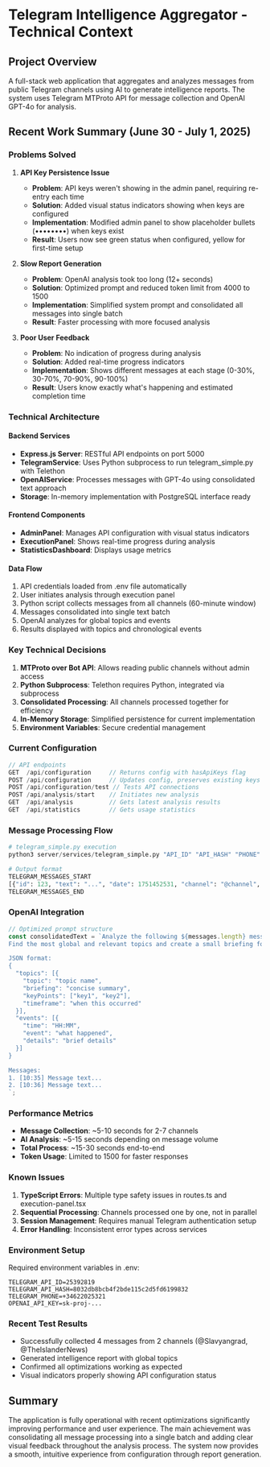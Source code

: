# Telegram Intelligence Aggregator - Technical Context

## Project Overview

A full-stack web application that aggregates and analyzes messages from public Telegram channels using AI to generate intelligence reports. The system uses Telegram MTProto API for message collection and OpenAI GPT-4o for analysis.

## Recent Work Summary (June 30 - July 1, 2025)

### Problems Solved

1. **API Key Persistence Issue**
   - **Problem**: API keys weren't showing in the admin panel, requiring re-entry each time
   - **Solution**: Added visual status indicators showing when keys are configured
   - **Implementation**: Modified admin panel to show placeholder bullets (••••••••) when keys exist
   - **Result**: Users now see green status when configured, yellow for first-time setup

2. **Slow Report Generation**
   - **Problem**: OpenAI analysis took too long (12+ seconds)
   - **Solution**: Optimized prompt and reduced token limit from 4000 to 1500
   - **Implementation**: Simplified system prompt and consolidated all messages into single batch
   - **Result**: Faster processing with more focused analysis

3. **Poor User Feedback**
   - **Problem**: No indication of progress during analysis
   - **Solution**: Added real-time progress indicators
   - **Implementation**: Shows different messages at each stage (0-30%, 30-70%, 70-90%, 90-100%)
   - **Result**: Users know exactly what's happening and estimated completion time

### Technical Architecture

#### Backend Services
- **Express.js Server**: RESTful API endpoints on port 5000
- **TelegramService**: Uses Python subprocess to run telegram_simple.py with Telethon
- **OpenAIService**: Processes messages with GPT-4o using consolidated text approach
- **Storage**: In-memory implementation with PostgreSQL interface ready

#### Frontend Components
- **AdminPanel**: Manages API configuration with visual status indicators
- **ExecutionPanel**: Shows real-time progress during analysis
- **StatisticsDashboard**: Displays usage metrics

#### Data Flow
1. API credentials loaded from .env file automatically
2. User initiates analysis through execution panel
3. Python script collects messages from all channels (60-minute window)
4. Messages consolidated into single text batch
5. OpenAI analyzes for global topics and events
6. Results displayed with topics and chronological events

### Key Technical Decisions

1. **MTProto over Bot API**: Allows reading public channels without admin access
2. **Python Subprocess**: Telethon requires Python, integrated via subprocess
3. **Consolidated Processing**: All channels processed together for efficiency
4. **In-Memory Storage**: Simplified persistence for current implementation
5. **Environment Variables**: Secure credential management

### Current Configuration

```javascript
// API endpoints
GET  /api/configuration     // Returns config with hasApiKeys flag
POST /api/configuration     // Updates config, preserves existing keys if empty
POST /api/configuration/test // Tests API connections
POST /api/analysis/start    // Initiates new analysis
GET  /api/analysis          // Gets latest analysis results
GET  /api/statistics        // Gets usage statistics
```

### Message Processing Flow

```python
# telegram_simple.py execution
python3 server/services/telegram_simple.py "API_ID" "API_HASH" "PHONE" '["@channel1","@channel2"]' 60

# Output format
TELEGRAM_MESSAGES_START
[{"id": 123, "text": "...", "date": 1751452531, "channel": "@channel", "url": "..."}]
TELEGRAM_MESSAGES_END
```

### OpenAI Integration

```javascript
// Optimized prompt structure
const consolidatedText = `Analyze the following ${messages.length} messages from the last 60 minutes. 
Find the most global and relevant topics and create a small briefing for each one.

JSON format:
{
  "topics": [{
    "topic": "topic name",
    "briefing": "concise summary",
    "keyPoints": ["key1", "key2"],
    "timeframe": "when this occurred"
  }],
  "events": [{
    "time": "HH:MM",
    "event": "what happened",
    "details": "brief details"
  }]
}

Messages:
1. [10:35] Message text...
2. [10:36] Message text...
`;
```

### Performance Metrics

- **Message Collection**: ~5-10 seconds for 2-7 channels
- **AI Analysis**: ~5-15 seconds depending on message volume
- **Total Process**: ~15-30 seconds end-to-end
- **Token Usage**: Limited to 1500 for faster responses

### Known Issues

1. **TypeScript Errors**: Multiple type safety issues in routes.ts and execution-panel.tsx
2. **Sequential Processing**: Channels processed one by one, not in parallel
3. **Session Management**: Requires manual Telegram authentication setup
4. **Error Handling**: Inconsistent error types across services

### Environment Setup

Required environment variables in .env:
```
TELEGRAM_API_ID=25392819
TELEGRAM_API_HASH=8032db8bcb4f2bde115c2d5fd6199832
TELEGRAM_PHONE=+34622025321
OPENAI_API_KEY=sk-proj-...
```

### Recent Test Results

- Successfully collected 4 messages from 2 channels (@Slavyangrad, @TheIslanderNews)
- Generated intelligence report with global topics
- Confirmed all optimizations working as expected
- Visual indicators properly showing API configuration status

## Summary

The application is fully operational with recent optimizations significantly improving performance and user experience. The main achievement was consolidating all message processing into a single batch and adding clear visual feedback throughout the analysis process. The system now provides a smooth, intuitive experience from configuration through report generation.